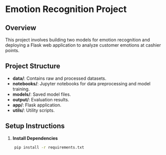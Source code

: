# Emotion Recognition Project

## Overview

This project involves building two models for emotion recognition and deploying a Flask web application to analyze customer emotions at cashier points.

## Project Structure

- **data/**: Contains raw and processed datasets.
- **notebooks/**: Jupyter notebooks for data preprocessing and model training.
- **models/**: Saved model files.
- **output/**: Evaluation results.
- **app/**: Flask application.
- **utils/**: Utility scripts.

## Setup Instructions

1. **Install Dependencies**

```bash
    pip install -r requirements.txt
```